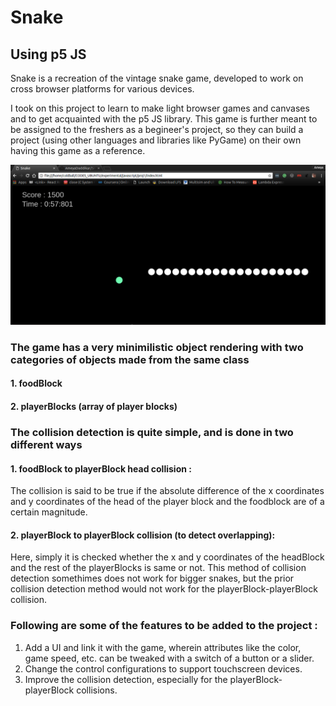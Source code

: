 # Snake
## Using p5 JS

Snake is a recreation of the vintage snake game, developed to work on cross browser platforms for various devices.

I took on this project to learn to make light browser games and canvases and to get acquainted with the p5 JS library. This game is further meant to be assigned to the freshers as a begineer's project, so they can build a project (using other languages and libraries like PyGame) on their own having this game as a reference.

![screenshot of the game](snake_screenshot.png)

### The game has a very minimilistic object rendering with two categories of objects made from the same class
#### 1. foodBlock
#### 2. playerBlocks (array of player blocks)

### The collision detection is quite simple, and is done in two different ways
#### 1. foodBlock to playerBlock head collision :
The collision is said to be true if the absolute difference of the x coordinates and y coordinates of the head of the player block and the foodblock are of a certain magnitude.

#### 2. playerBlock to playerBlock collision (to detect overlapping):
Here, simply it is checked whether the x and y coordinates of the headBlock and the rest of the playerBlocks is same or not. This method of collision detection somethimes does not work for bigger snakes, but the prior collision detection method would not work for the playerBlock-playerBlock collision.

### Following are some of the features to be added to the project :
1. Add a UI and link it with the game, wherein attributes like the color, game speed, etc. can be tweaked with a switch of a button or a slider.
2. Change the control configurations to support touchscreen devices.
3. Improve the collision detection, especially for the playerBlock-playerBlock collisions.
